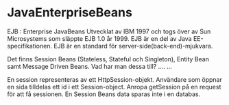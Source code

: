 # JavaEnterpriseBeans

EJB : Enterprise JavaBeans
Utvecklat av IBM 1997 och togs över av Sun Microsystems som släppte EJB 1.0 år 1999.
EJB är en del av Java EE-specifikationen. EJB är en standard för server-side(back-end)-mjukvara.

Det finns Session Beans (Stateless, Stateful och Singleton), Entity Bean samt Message Driven Beans.
Vad har man dessa till?
....
...

En session representeras av ett HttpSession-objekt. Användare som öppnar en sida tilldelas ett id i ett Session-object. 
Anropa getSession på en request för att få sessionen.
En Session Beans data sparas inte i en databas.
